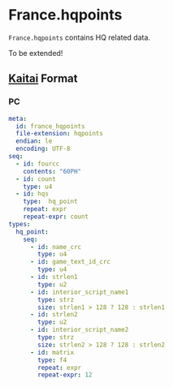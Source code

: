 # France.hqpoints

`France.hqpoints` contains HQ related data.

To be extended!

## [Kaitai](http://kaitai.io/) Format

### PC

```yaml
meta:
  id: france_hqpoints
  file-extension: hqpoints
  endian: le
  encoding: UTF-8
seq:
  - id: fourcc
    contents: "60PH"
  - id: count
    type: u4
  - id: hqs
    type:  hq_point
    repeat: expr
    repeat-expr: count
types:
  hq_point:
    seq:
      - id: name_crc
        type: u4
      - id: game_text_id_crc
        type: u4
      - id: strlen1
        type: u2
      - id: interior_script_name1
        type: strz
        size: strlen1 > 128 ? 128 : strlen1
      - id: strlen2
        type: u2
      - id: interior_script_name2
        type: strz
        size: strlen2 > 128 ? 128 : strlen2
      - id: matrix
        type: f4
        repeat: expr
        repeat-expr: 12
```
